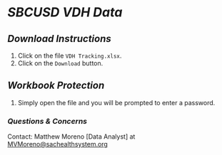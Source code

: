 # *SBCUSD VDH Data*

## *Download Instructions*

1.  Click on the file `VDH Tracking.xlsx`.
2.  Click on the `Download` button.

## *Workbook Protection*

1. Simply open the file and you will be prompted to enter a password.

### *Questions & Concerns*

Contact: Matthew Moreno [Data Analyst] at MVMoreno@sachealthsystem.org 
